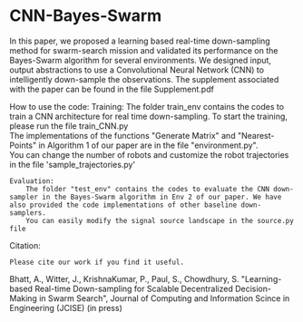 # CNN-Bayes-Swarm <br/>

In this paper, we proposed a learning based real-time down-sampling method for swarm-search mission and validated its performance on the Bayes-Swarm algorithm for several environments. We designed input, output abstractions to use a Convolutional Neural Network (CNN) to intelligently down-sample the observations.
The supplement associated with the paper can be found in the file Supplement.pdf

How to use the code:
    Training:
        The folder train_env contains the codes to train a CNN architecture for real time down-sampling. To start the training, please run the file train_CNN.py <br/>
        The implementations of the functions "Generate Matrix" and "Nearest-Points" in Algorithm 1 of our paper are in the file "environment.py". <br/>
        You can change the number of robots and customize the robot trajectories in the file 'sample_trajectories.py' <br/>

    Evaluation:
        The folder "test_env" contains the codes to evaluate the CNN down-sampler in the Bayes-Swarm algorithm in Env 2 of our paper. We have also provided the code implementations of other baseline down-samplers. 
        You can easily modify the signal source landscape in the source.py file 


Citation:

    Please cite our work if you find it useful.

Bhatt, A., Witter, J., KrishnaKumar, P., Paul, S., Chowdhury, S. "Learning-based Real-time Down-sampling for Scalable Decentralized Decision-Making in Swarm Search", Journal of Computing and Information Scince in Engineering (JCISE) (in press)